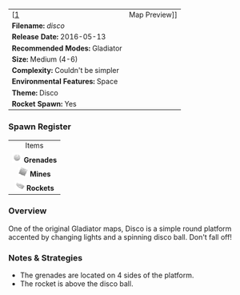 |                                                        |                          |
|--------------------------------------------------------|--------------------------|
| \[[1](File:disco.png%7Cthumb%7Ccenter)|Map Preview\]\] | **Author: "*bonifarz*"** |
| **Filename:** *disco*                                  |
| **Release Date:** 2016-05-13                           |
| **Recommended Modes:** Gladiator                       |
| **Size:** Medium (4-6)                                 |
| **Complexity:** Couldn't be simpler                    |
| **Environmental Features:** Space                      |
| **Theme:** Disco                                       |
| **Rocket Spawn:** Yes                                  |

### Spawn Register

|                                                                                             |
|:-------------------------------------------------------------------------------------------:|
|                                            Items                                            |
| <img src="Grenade.png" title="fig:Grenade.png" alt="Grenade.png" width="20" /> **Grenades** |
|       <img src="Mine.png" title="fig:Mine.png" alt="Mine.png" width="20" /> **Mines**       |
|   <img src="Rocket.png" title="fig:Rocket.png" alt="Rocket.png" width="20" /> **Rockets**   |

### Overview

One of the original Gladiator maps, Disco is a simple round platform accented by changing lights and a spinning disco ball. Don't fall off!

### Notes & Strategies

-   The grenades are located on 4 sides of the platform.
-   The rocket is above the disco ball.

